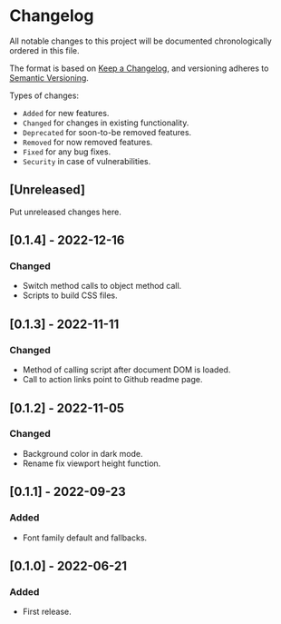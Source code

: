 # Changelog
All notable changes to this project will be documented chronologically ordered
in this file.

The format is based on [Keep a Changelog](https://keepachangelog.com/en/1.0.0/),
and versioning adheres to [Semantic Versioning](https://semver.org/spec/v2.0.0.html).

Types of changes:
* `Added` for new features.
* `Changed` for changes in existing functionality.
* `Deprecated` for soon-to-be removed features.
* `Removed` for now removed features.
* `Fixed` for any bug fixes.
* `Security` in case of vulnerabilities.

## [Unreleased]
Put unreleased changes here.

## [0.1.4] - 2022-12-16
### Changed
* Switch method calls to object method call.
* Scripts to build CSS files.

## [0.1.3] - 2022-11-11
### Changed
* Method of calling script after document DOM is loaded.
* Call to action links point to Github readme page.

## [0.1.2] - 2022-11-05
### Changed
* Background color in dark mode.
* Rename fix viewport height function.

## [0.1.1] - 2022-09-23
### Added
* Font family default and fallbacks.

## [0.1.0] - 2022-06-21
### Added
* First release.
